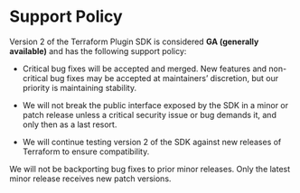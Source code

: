 # Support Policy

Version 2 of the Terraform Plugin SDK is considered **GA (generally
available)** and has the following support policy:

- Critical bug fixes will be accepted and merged. New features and non-critical
bug fixes may be accepted at maintainers’ discretion, but our priority is
maintaining stability.

- We will not break the public interface exposed by the SDK in a minor or patch
release unless a critical security issue or bug demands it, and only then as a
last resort.

- We will continue testing version 2 of the SDK against new releases of Terraform
to ensure compatibility.

We will not be backporting bug fixes to prior minor releases. Only the latest
minor release receives new patch versions.
